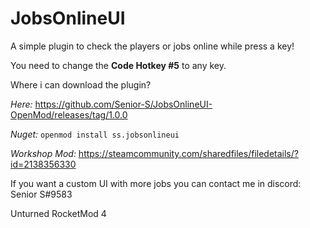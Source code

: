 # JobsOnlineUI
A simple plugin to check the players or jobs online while press a key!

You need to change the **Code Hotkey #5** to any key.

Where i can download the plugin?

*Here:* https://github.com/Senior-S/JobsOnlineUI-OpenMod/releases/tag/1.0.0 

*Nuget:* `openmod install ss.jobsonlineui`

*Workshop Mod:* https://steamcommunity.com/sharedfiles/filedetails/?id=2138356330

If you want a custom UI with more jobs you can contact me in discord: Senior S#9583

Unturned RocketMod 4
